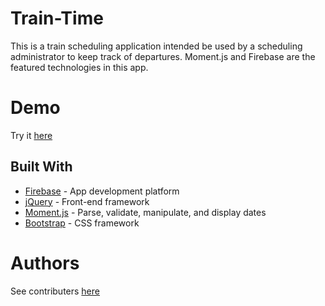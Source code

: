 # Train-Time

This is a train scheduling application intended be used by a scheduling administrator to keep track of departures. Moment.js and Firebase are the featured technologies in this app.

# Demo

Try it [here](https://eligv99.github.io/Train-Time/)

## Built With

* [Firebase](https://firebase.google.com/) - App development platform
* [jQuery](https://jquery.com/) - Front-end framework 
* [Moment.js](https://momentjs.com/) - Parse, validate, manipulate, and display dates
* [Bootstrap](https://getbootstrap.com/) - CSS framework

# Authors

See contributers [here]()


